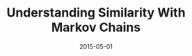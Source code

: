 ---
layout:    post
title:     Understanding Similarity With Markov Chains
date:      2015-05-01
summary:   Facebook is a graph. Twitter is a graph. The internet is a graph. Almost any other kind of data you can think of probably has some sort of graph structure. So if you're a data scientist, it's pretty important to know how to deal with graphs. It's a pretty common question to ask how one can find things that are similar in a graph, and the answer may not be as simple as you think
permalink: understanding-similarity
---
